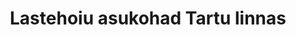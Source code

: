 ---
schema: default
title: Lastehoiu asukohad Tartu linnas
notes: Lastehoiu asukohad Tartu linnas
department: Haridus ja lapsed
category:
  - Goverment services
resources:
  - url: 'https://gis.tartulv.ee/arcgis/services/Proov/Lastehoiud/MapServer?wsdl'
    format: XML
    name: Lastehoiu asukohad Tartu linnas
licence: 'https://creativecommons.org/licenses/by-sa/3.0/ee/legalcode'
date_issued: ''
date_modified: ''
organization: Tartu Linnavalitsus
maintainer_name: Hüite Bergmann
maintainer_email: Hyite.Bergmann@raad.tartu.ee
maintainer_phone: ''
update_rate: Vastavalt vajadusele
---